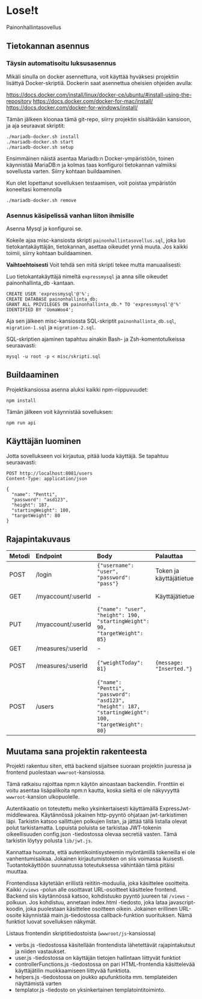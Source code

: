 # Lose!t
Painonhallintasovellus

## Tietokannan asennus

### Täysin automatisoitu luksusasennus
Mikäli sinulla on docker asennettuna, voit käyttää hyväksesi projektiin lisättyä Docker-skriptiä. Dockerin saat asennettua oheisien ohjeiden avulla:

https://docs.docker.com/install/linux/docker-ce/ubuntu/#install-using-the-repository
https://docs.docker.com/docker-for-mac/install/
https://docs.docker.com/docker-for-windows/install/

Tämän jälkeen kloonaa tämä git-repo, siirry projektin sisältävään kansioon, ja aja seuraavat skriptit:
```
./mariadb-docker.sh install
./mariadb-docker.sh start
./mariadb-docker.sh setup
```
Ensimmäinen näistä asentaa Mariadb:n Docker-ympäristöön, toinen käynnistää MariaDB:n ja kolmas taas konfiguroi tietokannan valmiiksi sovellusta varten. Siirry kohtaan buildaaminen.

Kun olet lopettanut sovelluksen testaamisen, voit poistaa ympäristön koneeltasi komennolla
```
./mariadb-docker.sh remove
```

### Asennus käsipelissä vanhan liiton ihmisille
Asenna Mysql ja konfiguroi se.

Kokeile ajaa misc-kansiosta skripti `painonhallintasovellus.sql`, joka luo tietokantakäyttäjän, tietokannan, asettaa oikeudet ynnä muuta. Jos kaikki toimii, siirry kohtaan buildaaminen.

**Vaihtoehtoisesti**  Voit tehdä sen mitä skripti tekee mutta manuaalisesti:

Luo tietokantakäyttäjä nimeltä `expressmysql` ja anna sille oikeudet painonhallinta_db -kantaan.

    CREATE USER 'expressmysql'@'%';
    CREATE DATABASE painonhallinta_db;
    GRANT ALL PRIVILEGES ON painonhallinta_db.* TO 'expressmysql'@'%' IDENTIFIED BY 'UomaWoo4';

Aja sen jälkeen misc-kansiossta SQL-skriptit `painonhallinta_db.sql`, `migration-1.sql` ja `migration-2.sql`.


SQL-skriptien ajaminen tapahtuu ainakin Bash- ja Zsh-komentotulkeissa seuraavasti:
```
mysql -u root -p < misc/skripti.sql
```
## Buildaaminen
Projektikansiossa asenna aluksi kaikki npm-riippuvuudet:
```
npm install
```
Tämän jälkeen voit käynnistää sovelluksen:
```
npm run api
```

## Käyttäjän luominen

Jotta sovellukseen voi kirjautua, pitää luoda käyttäjä. Se tapahtuu seuraavasti:

```
POST http://localhost:8081/users
Content-Type: application/json

{
  "name": "Pentti",
  "password": "asd123",
  "height": 187,
  "startingWeight": 100,
  "targetWeight": 80
}

```

## Rajapintakuvaus

| Metodi | Endpoint           | Body                                                                                                     | Palauttaa                    | Kuvaus                                        |
| ------ | :----------------- | :-----                                                                                                   | :--------                    | :-------                                      |
| POST   | /login             | ```{"username": "user", "password": "pass"}```                                                           | Token ja käyttäjätietue      |                                               |
| GET    | /myaccount/:userId | -                                                                                                        | Käyttäjätietue               | Palauttaa käyttäjätietueen.                   |
| PUT    | /myaccount/:userId | ```{"name": "user", "height": 190, "startingWeight": 90, "targetWeight": 85}```                          |                              |                                               |
| GET    | /measures/:userId  | -                                                                                                        |                              |                                               |
| POST   | /measures/:userId  | ```{"weightToday": 81}```                                                                                | ```{message: "Inserted."}``` | Tallentaa uuden painomittauksen tietokantaan. |
| POST   | /users             | ```{"name": "Pentti", "password": "asd123", "height": 187, "startingWeight": 100, "targetWeight": 80}``` |                              |                                               |

## Muutama sana projektin rakenteesta
Projekti rakentuu siten, että backend sijaitsee suoraan projektin juuressa ja frontend puolestaan `wwwroot`-kansiossa.

Tämä ratkaisu rajoittaa npm:n käytön ainoastaan backendiin. Fronttiin ei voitu asentaa lisäpalikoita npm:n kautta, koska sieltä ei ole näkyvyyttä `wwwroot`-kansion ulkopuolelle.

Autentikaatio on toteutettu melko yksinkertaisesti käyttämällä ExpressJwt-middlewarea. Käytännössä jokainen http-pyyntö ohjataan jwt-tarkistimen läpi. Tarkistin katsoo sallittujen polkujen listan, ja jättää tällä listalla olevat polut tarkistamatta. Lopuista poluista se tarkistaa JWT-tokenin oikeellisuuden config.json -tiedostossa olevaa secretiä vasten. Tämä tarkistin löytyy polusta `lib/jwt.js`.

Kannattaa huomata, että autentikointisysteemin myöntämillä tokeneilla ei ole vanhentumisaikaa. Jokainen kirjautumistoken on siis voimassa ikuisesti. Tuotantokäyttöön suunnatussa toteutuksessa vähintään tämä pitäisi muuttaa.

Frontendissa käytetään erillistä reititin-moduulia, joka käsittelee osoitteita. Kaikki `/views` -polun alle osoittavat URL-osoitteet käsittelee frontend. Backend siis käytännössä katsoo, kohdistuuko pyyntö juureen tai `/views` -polkuun. Jos kohdistuu, annetaan index.html -tiedosto, joka lataa javascript-koodin, joka puolestaan käsittelee osoitteen oikein. Jokainen erillinen URL-osoite käynnistää main.js-tiedostossa callback-funktion suorituksen. Nämä funktiot luovat sovelluksen näkymät.

Listaus frontendin skriptitiedostoista (`wwwroot/js`-kansiossa)

 - verbs.js -tiedostossa käsitellään frontendista lähetettävät rajapintakutsut ja niiden vastaukset.
 - user.js -tiedostossa on käyttäjän tietojen hallintaan liittyvät funktiot
 - controllerFunctions.js -tiedostossa on pari HTML-frontendia käsittelevää käyttäjätilin muokkaamiseen liittyvää funktiota.
 - helpers.js -tiedostossa on joukko apufunktioita mm. templateiden näyttämistä varten
 - templator.js -tiedosto on yksinkertainen templatointitoiminto.
